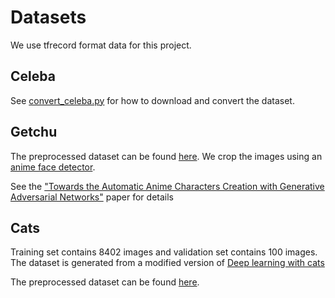 # Datasets

We use tfrecord format data for this project.

## Celeba

See [convert_celeba.py](/datasets/convert_celeba.py) for how to download and convert the dataset.

## Getchu

The preprocessed dataset can be found [here](https://drive.google.com/open?id=1hhL9KynRneFN6LY4rhqLxjvXtNt2iA1u). We crop the images using an [anime face detector](https://github.com/nagadomi/lbpcascade_animeface). 

See the ["Towards the Automatic Anime Characters Creation with Generative Adversarial Networks"](https://arxiv.org/abs/1708.05509) paper for details

## Cats

Training set contains 8402 images and validation set contains 100 images. The dataset is generated from a modified version of [Deep learning with cats](https://github.com/AlexiaJM/Deep-learning-with-cats)

The preprocessed dataset can be found [here](https://drive.google.com/file/d/1mWsIBq3mtU0KcVNjLc65fpQ4Cw2J8BdP/view?usp=sharing).